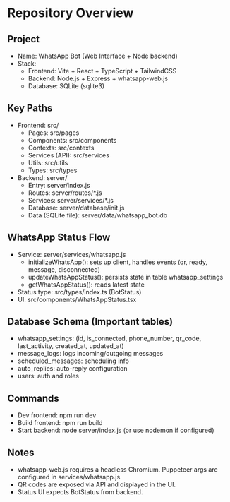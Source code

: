 # Repository Overview

## Project
- Name: WhatsApp Bot (Web Interface + Node backend)
- Stack:
  - Frontend: Vite + React + TypeScript + TailwindCSS
  - Backend: Node.js + Express + whatsapp-web.js
  - Database: SQLite (sqlite3)

## Key Paths
- Frontend: src/
  - Pages: src/pages
  - Components: src/components
  - Contexts: src/contexts
  - Services (API): src/services
  - Utils: src/utils
  - Types: src/types
- Backend: server/
  - Entry: server/index.js
  - Routes: server/routes/*.js
  - Services: server/services/*.js
  - Database: server/database/init.js
  - Data (SQLite file): server/data/whatsapp_bot.db

## WhatsApp Status Flow
- Service: server/services/whatsapp.js
  - initializeWhatsApp(): sets up client, handles events (qr, ready, message, disconnected)
  - updateWhatsAppStatus(): persists state in table whatsapp_settings
  - getWhatsAppStatus(): reads latest state
- Status type: src/types/index.ts (BotStatus)
- UI: src/components/WhatsAppStatus.tsx

## Database Schema (Important tables)
- whatsapp_settings: (id, is_connected, phone_number, qr_code, last_activity, created_at, updated_at)
- message_logs: logs incoming/outgoing messages
- scheduled_messages: scheduling info
- auto_replies: auto-reply configuration
- users: auth and roles

## Commands
- Dev frontend: npm run dev
- Build frontend: npm run build
- Start backend: node server/index.js (or use nodemon if configured)

## Notes
- whatsapp-web.js requires a headless Chromium. Puppeteer args are configured in services/whatsapp.js.
- QR codes are exposed via API and displayed in the UI.
- Status UI expects BotStatus from backend.